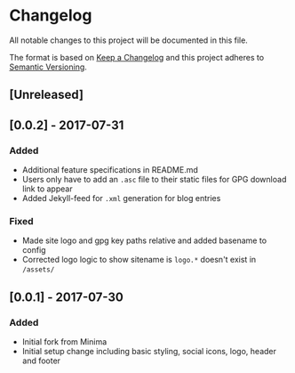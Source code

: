 # Changelog
All notable changes to this project will be documented in this file.

The format is based on [Keep a Changelog](http://keepachangelog.com/en/1.0.0/)
and this project adheres to [Semantic Versioning](http://semver.org/spec/v2.0.0.html).

## [Unreleased]

## [0.0.2] - 2017-07-31
### Added
- Additional feature specifications in README.md
- Users only have to add an `.asc` file to their static files for GPG download link to appear
- Added Jekyll-feed for `.xml` generation for blog entries

### Fixed
- Made site logo and gpg key paths relative and added basename to config
- Corrected logo logic to show sitename is `logo.*` doesn't exist in `/assets/`


## [0.0.1] - 2017-07-30
### Added
- Initial fork from Minima
- Initial setup change including basic styling, social icons, logo, header and footer

